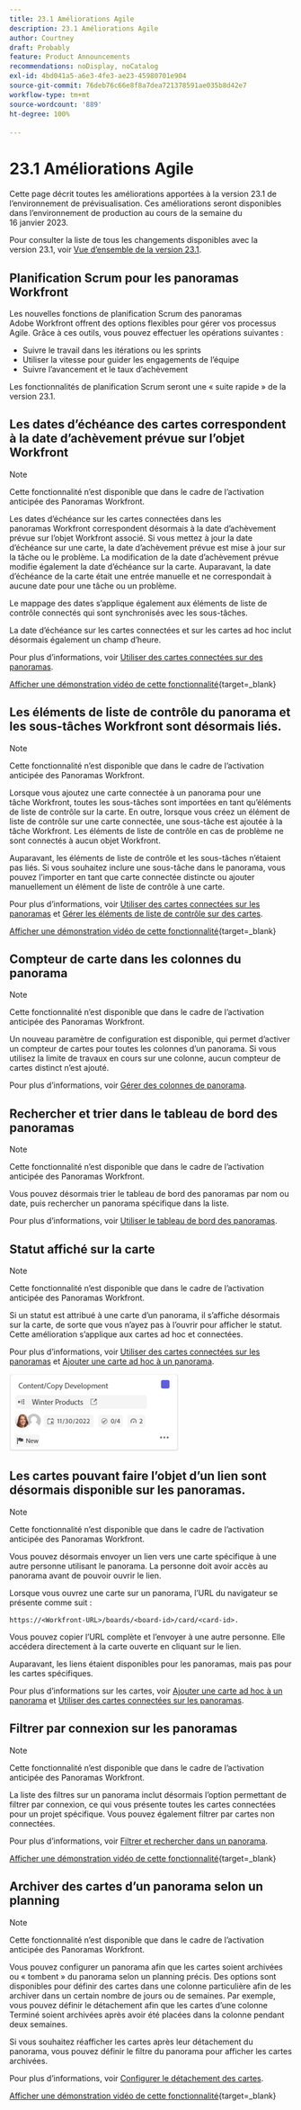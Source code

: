 ```yaml
---
title: 23.1 Améliorations Agile
description: 23.1 Améliorations Agile
author: Courtney
draft: Probably
feature: Product Announcements
recommendations: noDisplay, noCatalog
exl-id: 4bd041a5-a6e3-4fe3-ae23-45980701e904
source-git-commit: 76deb76c66e8f8a7dea721378591ae035b8d42e7
workflow-type: tm+mt
source-wordcount: '889'
ht-degree: 100%

---
```


# 23.1 Améliorations Agile

Cette page décrit toutes les améliorations apportées à la version 23.1 de l’environnement de prévisualisation. Ces améliorations seront disponibles dans l’environnement de production au cours de la semaine du 16 janvier 2023.

Pour consulter la liste de tous les changements disponibles avec la version 23.1, voir [Vue d’ensemble de la version 23.1](/help/quicksilver/product-announcements/product-releases/23.1-release-activity/23-1-release-overview.md).

## Planification Scrum pour les panoramas Workfront

Les nouvelles fonctions de planification Scrum des panoramas Adobe Workfront offrent des options flexibles pour gérer vos processus Agile. Grâce à ces outils, vous pouvez effectuer les opérations suivantes :

* Suivre le travail dans les itérations ou les sprints
* Utiliser la vitesse pour guider les engagements de l’équipe
* Suivre l’avancement et le taux d’achèvement

Les fonctionnalités de planification Scrum seront une « suite rapide » de la version 23.1.

## Les dates d’échéance des cartes correspondent à la date d’achèvement prévue sur l’objet Workfront

>[!NOTE]
>
>Cette fonctionnalité n’est disponible que dans le cadre de l’activation anticipée des Panoramas Workfront.

Les dates d’échéance sur les cartes connectées dans les panoramas Workfront correspondent désormais à la date d’achèvement prévue sur l’objet Workfront associé. Si vous mettez à jour la date d’échéance sur une carte, la date d’achèvement prévue est mise à jour sur la tâche ou le problème. La modification de la date d’achèvement prévue modifie également la date d’échéance sur la carte. Auparavant, la date d’échéance de la carte était une entrée manuelle et ne correspondait à aucune date pour une tâche ou un problème.

Le mappage des dates s’applique également aux éléments de liste de contrôle connectés qui sont synchronisés avec les sous-tâches.

La date d’échéance sur les cartes connectées et sur les cartes ad hoc inclut désormais également un champ d’heure.

Pour plus d’informations, voir [Utiliser des cartes connectées sur des panoramas](/help/quicksilver/agile/get-started-with-boards/connected-cards.md).

[Afficher une démonstration vidéo de cette fonctionnalité](https://video.tv.adobe.com/v/3411952/){target=_blank}

## Les éléments de liste de contrôle du panorama et les sous-tâches Workfront sont désormais liés.

>[!NOTE]
>
>Cette fonctionnalité n’est disponible que dans le cadre de l’activation anticipée des Panoramas Workfront.

Lorsque vous ajoutez une carte connectée à un panorama pour une tâche Workfront, toutes les sous-tâches sont importées en tant qu’éléments de liste de contrôle sur la carte. En outre, lorsque vous créez un élément de liste de contrôle sur une carte connectée, une sous-tâche est ajoutée à la tâche Workfront. Les éléments de liste de contrôle en cas de problème ne sont connectés à aucun objet Workfront.

Auparavant, les éléments de liste de contrôle et les sous-tâches n’étaient pas liés. Si vous souhaitez inclure une sous-tâche dans le panorama, vous pouvez l’importer en tant que carte connectée distincte ou ajouter manuellement un élément de liste de contrôle à une carte.

Pour plus d’informations, voir [Utiliser des cartes connectées sur les panoramas](/help/quicksilver/agile/get-started-with-boards/connected-cards.md) et [Gérer les éléments de liste de contrôle sur des cartes](/help/quicksilver/agile/get-started-with-boards/manage-checklist-items.md).

[Afficher une démonstration vidéo de cette fonctionnalité](https://video.tv.adobe.com/v/3411951/){target=_blank}

## Compteur de carte dans les colonnes du panorama

>[!NOTE]
>
>Cette fonctionnalité n’est disponible que dans le cadre de l’activation anticipée des Panoramas Workfront.

Un nouveau paramètre de configuration est disponible, qui permet d’activer un compteur de cartes pour toutes les colonnes d’un panorama. Si vous utilisez la limite de travaux en cours sur une colonne, aucun compteur de cartes distinct n’est ajouté.

Pour plus d’informations, voir [Gérer des colonnes de panorama](/help/quicksilver/agile/get-started-with-boards/manage-board-columns.md).

## Rechercher et trier dans le tableau de bord des panoramas

>[!NOTE]
>
>Cette fonctionnalité n’est disponible que dans le cadre de l’activation anticipée des Panoramas Workfront.

Vous pouvez désormais trier le tableau de bord des panoramas par nom ou date, puis rechercher un panorama spécifique dans la liste.

Pour plus d’informations, voir [Utiliser le tableau de bord des panoramas](/help/quicksilver/agile/get-started-with-boards/use-boards-page.md).

## Statut affiché sur la carte

>[!NOTE]
>
>Cette fonctionnalité n’est disponible que dans le cadre de l’activation anticipée des Panoramas Workfront.

Si un statut est attribué à une carte d’un panorama, il s’affiche désormais sur la carte, de sorte que vous n’ayez pas à l’ouvrir pour afficher le statut. Cette amélioration s’applique aux cartes ad hoc et connectées.

Pour plus d’informations, voir [Utiliser des cartes connectées sur les panoramas](/help/quicksilver/agile/get-started-with-boards/connected-cards.md) et [Ajouter une carte ad hoc à un panorama](/help/quicksilver/agile/get-started-with-boards/add-card-to-board.md).

![Statut sur la carte](/help/quicksilver/product-announcements/product-releases/assets/boards-connected-card-details-110922.png)

## Les cartes pouvant faire l’objet d’un lien sont désormais disponible sur les panoramas.

>[!NOTE]
>
>Cette fonctionnalité n’est disponible que dans le cadre de l’activation anticipée des Panoramas Workfront.

Vous pouvez désormais envoyer un lien vers une carte spécifique à une autre personne utilisant le panorama. La personne doit avoir accès au panorama avant de pouvoir ouvrir le lien.

Lorsque vous ouvrez une carte sur un panorama, l’URL du navigateur se présente comme suit :

```
https://<Workfront-URL>/boards/<board-id>/card/<card-id>. 
```

Vous pouvez copier l’URL complète et l’envoyer à une autre personne. Elle accédera directement à la carte ouverte en cliquant sur le lien.

Auparavant, les liens étaient disponibles pour les panoramas, mais pas pour les cartes spécifiques.

Pour plus d’informations sur les cartes, voir [Ajouter une carte ad hoc à un panorama](/help/quicksilver/agile/get-started-with-boards/add-card-to-board.md) et [Utiliser des cartes connectées sur les panoramas](/help/quicksilver/agile/get-started-with-boards/connected-cards.md).

## Filtrer par connexion sur les panoramas

>[!NOTE]
>
>Cette fonctionnalité n’est disponible que dans le cadre de l’activation anticipée des Panoramas Workfront.

La liste des filtres sur un panorama inclut désormais l’option permettant de filtrer par connexion, ce qui vous présente toutes les cartes connectées pour un projet spécifique. Vous pouvez également filtrer par cartes non connectées.

Pour plus d’informations, voir [Filtrer et rechercher dans un panorama](/help/quicksilver/agile/get-started-with-boards/filter-search-in-board.md).

[Afficher une démonstration vidéo de cette fonctionnalité](https://video.tv.adobe.com/v/3412381/){target=_blank}

## Archiver des cartes d’un panorama selon un planning

>[!NOTE]
>
>Cette fonctionnalité n’est disponible que dans le cadre de l’activation anticipée des Panoramas Workfront.

Vous pouvez configurer un panorama afin que les cartes soient archivées ou « tombent » du panorama selon un planning précis. Des options sont disponibles pour définir des cartes dans une colonne particulière afin de les archiver dans un certain nombre de jours ou de semaines. Par exemple, vous pouvez définir le détachement afin que les cartes d’une colonne Terminé soient archivées après avoir été placées dans la colonne pendant deux semaines.

Si vous souhaitez réafficher les cartes après leur détachement du panorama, vous pouvez définir le filtre du panorama pour afficher les cartes archivées.

Pour plus d’informations, voir [Configurer le détachement des cartes](/help/quicksilver/agile/use-boards-agile-planning-tools/configure-card-falloff.md).

[Afficher une démonstration vidéo de cette fonctionnalité](https://video.tv.adobe.com/v/3412323/){target=_blank}
